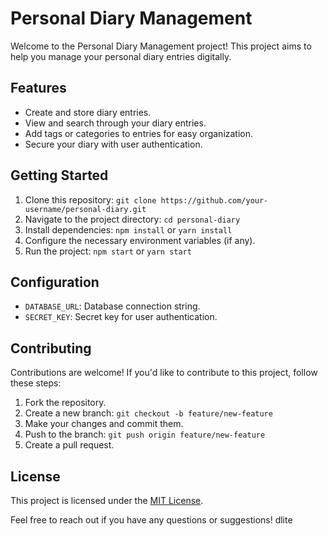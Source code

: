 # Personal Diary Management

Welcome to the Personal Diary Management project! This project aims to help you manage your personal diary entries digitally.

## Features

- Create and store diary entries.
- View and search through your diary entries.
- Add tags or categories to entries for easy organization.
- Secure your diary with user authentication.

## Getting Started

1. Clone this repository: `git clone https://github.com/your-username/personal-diary.git`
2. Navigate to the project directory: `cd personal-diary`
3. Install dependencies: `npm install` or `yarn install`
4. Configure the necessary environment variables (if any).
5. Run the project: `npm start` or `yarn start`

## Configuration

- `DATABASE_URL`: Database connection string.
- `SECRET_KEY`: Secret key for user authentication.

## Contributing

Contributions are welcome! If you'd like to contribute to this project, follow these steps:

1. Fork the repository.
2. Create a new branch: `git checkout -b feature/new-feature`
3. Make your changes and commit them.
4. Push to the branch: `git push origin feature/new-feature`
5. Create a pull request.

## License

This project is licensed under the [MIT License](LICENSE).

Feel free to reach out if you have any questions or suggestions!
 dlite
